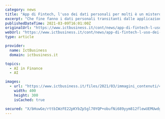 ```yaml
---
category: news
title: "App di Fintech, l'uso dei dati personali per molti è un mistero"
excerpt: "Che fine fanno i dati personali transitanti dalle applicazioni e piattaforme Fintech per i pagamenti digitali? Un fruitore su due di questi servizi non sa rispondere, ma ciononostante continua a usarl"
publishedDateTime: 2021-03-09T16:01:00Z
originalUrl: "https://www.ictbusiness.it/cont/news/app-di-fintech-l-uso-dei-dati-personali-per-molti-e-un-mistero/45353/1.html?scroll=1"
webUrl: "https://www.ictbusiness.it/cont/news/app-di-fintech-l-uso-dei-dati-personali-per-molti-e-un-mistero/45353/1.html?scroll=1"
type: article

provider:
  name: IctBusiness
  domain: ictbusiness.it

topics:
  - AI in Finance
  - AI

images:
  - url: "https://www.ictbusiness.it/files/2021/03/immagini_contenuti/45353/icona_t.jpg"
    width: 400
    height: 300
    isCached: true

secured: "X/bHuwGe/rttbIWzFE22pKYbZp5gl70YQP+obufNi689yym812flewUEMUwdg/P+34hwG6At4lwoocybA0draScgCnd6W35ovvuuNY1T5XMrAx8V74+Eqwm3uDt2RE8PAySAsHiRpHhJ8kc5xa1QoNZY13+c/hwxzltKkuNJSy/lB//dWqXmalPfjtyVmMQJB5G1C+a/h+aqJr+TtnED1r5YoAGYtU6vo6iOQwwpoLaLOXCwgtLa6bTUmDfwPK2eeIJDqDAVCwXXkkmRDPoyaqXIE1l+DHO3/0hZTwigQ7+Y1wKo8Ce6pa/j/FDtxKUlvuTQv6FfODk4UxRjP1KR+SuDn6xZ/E9YUNahyZ2REKk=;XA7I0AoKjekMgNem9TiUCQ=="
---
```


